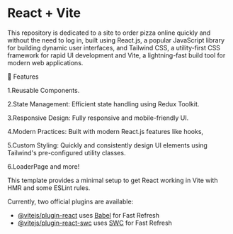# React + Vite

This repository is dedicated to a site to order pizza online quickly and without the need to log in,
 built using React.js, a popular JavaScript library for building dynamic user interfaces, and Tailwind CSS, 
 a utility-first CSS framework for rapid UI development and Vite, a lightning-fast build tool for modern web applications.

🌟 Features

1.Reusable Components.

2.State Management: Efficient state handling using Redux Toolkit.

3.Responsive Design: Fully responsive and mobile-friendly UI.

4.Modern Practices: Built with modern React.js features like hooks,

5.Custom Styling: Quickly and consistently design UI elements using Tailwind's pre-configured utility classes.

6.LoaderPage and more!


This template provides a minimal setup to get React working in Vite with HMR and some ESLint rules.

Currently, two official plugins are available:

- [@vitejs/plugin-react](https://github.com/vitejs/vite-plugin-react/blob/main/packages/plugin-react/README.md) uses [Babel](https://babeljs.io/) for Fast Refresh
- [@vitejs/plugin-react-swc](https://github.com/vitejs/vite-plugin-react-swc) uses [SWC](https://swc.rs/) for Fast Refresh
